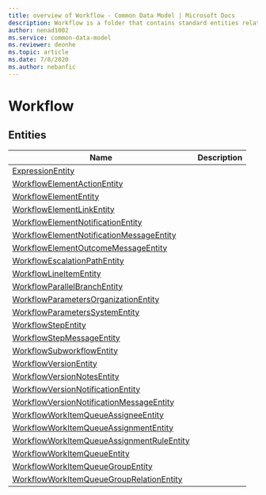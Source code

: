 ```yaml
---
title: overview of Workflow - Common Data Model | Microsoft Docs
description: Workflow is a folder that contains standard entities related to the Common Data Model.
author: nenad1002
ms.service: common-data-model
ms.reviewer: deonhe
ms.topic: article
ms.date: 7/8/2020
ms.author: nebanfic
---
```


# Workflow


## Entities

|Name|Description|
|---|---|
|[ExpressionEntity](ExpressionEntity.md)||
|[WorkflowElementActionEntity](WorkflowElementActionEntity.md)||
|[WorkflowElementEntity](WorkflowElementEntity.md)||
|[WorkflowElementLinkEntity](WorkflowElementLinkEntity.md)||
|[WorkflowElementNotificationEntity](WorkflowElementNotificationEntity.md)||
|[WorkflowElementNotificationMessageEntity](WorkflowElementNotificationMessageEntity.md)||
|[WorkflowElementOutcomeMessageEntity](WorkflowElementOutcomeMessageEntity.md)||
|[WorkflowEscalationPathEntity](WorkflowEscalationPathEntity.md)||
|[WorkflowLineItemEntity](WorkflowLineItemEntity.md)||
|[WorkflowParallelBranchEntity](WorkflowParallelBranchEntity.md)||
|[WorkflowParametersOrganizationEntity](WorkflowParametersOrganizationEntity.md)||
|[WorkflowParametersSystemEntity](WorkflowParametersSystemEntity.md)||
|[WorkflowStepEntity](WorkflowStepEntity.md)||
|[WorkflowStepMessageEntity](WorkflowStepMessageEntity.md)||
|[WorkflowSubworkflowEntity](WorkflowSubworkflowEntity.md)||
|[WorkflowVersionEntity](WorkflowVersionEntity.md)||
|[WorkflowVersionNotesEntity](WorkflowVersionNotesEntity.md)||
|[WorkflowVersionNotificationEntity](WorkflowVersionNotificationEntity.md)||
|[WorkflowVersionNotificationMessageEntity](WorkflowVersionNotificationMessageEntity.md)||
|[WorkflowWorkItemQueueAssigneeEntity](WorkflowWorkItemQueueAssigneeEntity.md)||
|[WorkflowWorkItemQueueAssignmentEntity](WorkflowWorkItemQueueAssignmentEntity.md)||
|[WorkflowWorkItemQueueAssignmentRuleEntity](WorkflowWorkItemQueueAssignmentRuleEntity.md)||
|[WorkflowWorkItemQueueEntity](WorkflowWorkItemQueueEntity.md)||
|[WorkflowWorkItemQueueGroupEntity](WorkflowWorkItemQueueGroupEntity.md)||
|[WorkflowWorkItemQueueGroupRelationEntity](WorkflowWorkItemQueueGroupRelationEntity.md)||
